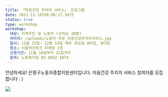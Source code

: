 ```yaml
---
title: 「마음건강 주치의 서비스」 프로그램
date: 2021-11-16T09:08:17.347Z
status: true
type: workshop
workshop:
  대상: 지역주민 및 노동자 (선착순 20명)
  이미지: /uploads/노동자-치유_마음건강주치의서비스.jpg
  일시: 11월 23일~ 12월 14일 매주 화요일 A타임, B타임
  장소: 서울혁신파크 미래청 2층
  신청기간: 11월 16일부터 22일까지
  문의: 노동복지팀 02-6952-1874
---
```

안녕하세요! 은평구노동자종합지원센터입니다.
마음건강 주치의 서비스 참여자를 모집합니다 : )

![ ](/uploads/노동자-치유_마음건강주치의서비스.jpg " ")